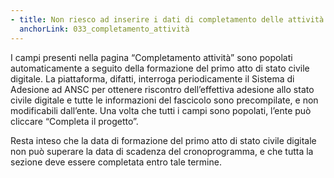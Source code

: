 ```yaml
---
- title: Non riesco ad inserire i dati di completamento delle attività ANSC su padigitale2026. Come posso risolvere?
  anchorLink: 033_completamento_attività
---
```


I campi presenti nella pagina “Completamento attività” sono popolati automaticamente a seguito della formazione del primo atto di stato
civile digitale.
La piattaforma, difatti, interroga periodicamente il Sistema di Adesione ad ANSC per ottenere riscontro dell’effettiva adesione allo stato
civile digitale e tutte le informazioni del fascicolo sono precompilate, e non modificabili dall’ente.
Una volta che tutti i campi sono popolati, l’ente può cliccare “Completa il progetto”.

Resta inteso che la data di formazione del primo atto di stato civile digitale non può superare la data di scadenza del cronoprogramma,
e che tutta la sezione deve essere completata entro tale termine.
